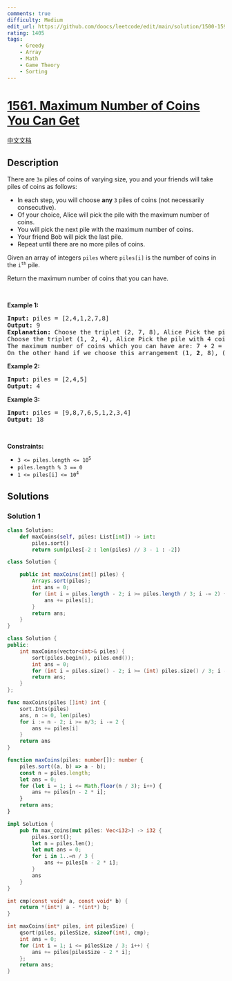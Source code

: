 ```yaml
---
comments: true
difficulty: Medium
edit_url: https://github.com/doocs/leetcode/edit/main/solution/1500-1599/1561.Maximum%20Number%20of%20Coins%20You%20Can%20Get/README_EN.md
rating: 1405
tags:
    - Greedy
    - Array
    - Math
    - Game Theory
    - Sorting
---
```


# [1561. Maximum Number of Coins You Can Get](https://leetcode.com/problems/maximum-number-of-coins-you-can-get)

[中文文档](/solution/1500-1599/1561.Maximum%20Number%20of%20Coins%20You%20Can%20Get/README.md)

## Description

<p>There are <code>3n</code> piles of coins of varying size, you and your friends will take piles of coins as follows:</p>

<ul>
	<li>In each step, you will choose <strong>any </strong><code>3</code> piles of coins (not necessarily consecutive).</li>
	<li>Of your choice, Alice will pick the pile with the maximum number of coins.</li>
	<li>You will pick the next pile with the maximum number of coins.</li>
	<li>Your friend Bob will pick the last pile.</li>
	<li>Repeat until there are no more piles of coins.</li>
</ul>

<p>Given an array of integers <code>piles</code> where <code>piles[i]</code> is the number of coins in the <code>i<sup>th</sup></code> pile.</p>

<p>Return the maximum number of coins that you can have.</p>

<p>&nbsp;</p>
<p><strong class="example">Example 1:</strong></p>

<pre>
<strong>Input:</strong> piles = [2,4,1,2,7,8]
<strong>Output:</strong> 9
<strong>Explanation: </strong>Choose the triplet (2, 7, 8), Alice Pick the pile with 8 coins, you the pile with <strong>7</strong> coins and Bob the last one.
Choose the triplet (1, 2, 4), Alice Pick the pile with 4 coins, you the pile with <strong>2</strong> coins and Bob the last one.
The maximum number of coins which you can have are: 7 + 2 = 9.
On the other hand if we choose this arrangement (1, <strong>2</strong>, 8), (2, <strong>4</strong>, 7) you only get 2 + 4 = 6 coins which is not optimal.
</pre>

<p><strong class="example">Example 2:</strong></p>

<pre>
<strong>Input:</strong> piles = [2,4,5]
<strong>Output:</strong> 4
</pre>

<p><strong class="example">Example 3:</strong></p>

<pre>
<strong>Input:</strong> piles = [9,8,7,6,5,1,2,3,4]
<strong>Output:</strong> 18
</pre>

<p>&nbsp;</p>
<p><strong>Constraints:</strong></p>

<ul>
	<li><code>3 &lt;= piles.length &lt;= 10<sup>5</sup></code></li>
	<li><code>piles.length % 3 == 0</code></li>
	<li><code>1 &lt;= piles[i] &lt;= 10<sup>4</sup></code></li>
</ul>

## Solutions

### Solution 1

<!-- tabs:start -->

```python
class Solution:
    def maxCoins(self, piles: List[int]) -> int:
        piles.sort()
        return sum(piles[-2 : len(piles) // 3 - 1 : -2])
```

```java
class Solution {

    public int maxCoins(int[] piles) {
        Arrays.sort(piles);
        int ans = 0;
        for (int i = piles.length - 2; i >= piles.length / 3; i -= 2) {
            ans += piles[i];
        }
        return ans;
    }
}
```

```cpp
class Solution {
public:
    int maxCoins(vector<int>& piles) {
        sort(piles.begin(), piles.end());
        int ans = 0;
        for (int i = piles.size() - 2; i >= (int) piles.size() / 3; i -= 2) ans += piles[i];
        return ans;
    }
};
```

```go
func maxCoins(piles []int) int {
	sort.Ints(piles)
	ans, n := 0, len(piles)
	for i := n - 2; i >= n/3; i -= 2 {
		ans += piles[i]
	}
	return ans
}
```

```ts
function maxCoins(piles: number[]): number {
    piles.sort((a, b) => a - b);
    const n = piles.length;
    let ans = 0;
    for (let i = 1; i <= Math.floor(n / 3); i++) {
        ans += piles[n - 2 * i];
    }
    return ans;
}
```

```rust
impl Solution {
    pub fn max_coins(mut piles: Vec<i32>) -> i32 {
        piles.sort();
        let n = piles.len();
        let mut ans = 0;
        for i in 1..=n / 3 {
            ans += piles[n - 2 * i];
        }
        ans
    }
}
```

```c
int cmp(const void* a, const void* b) {
    return *(int*) a - *(int*) b;
}

int maxCoins(int* piles, int pilesSize) {
    qsort(piles, pilesSize, sizeof(int), cmp);
    int ans = 0;
    for (int i = 1; i <= pilesSize / 3; i++) {
        ans += piles[pilesSize - 2 * i];
    };
    return ans;
}
```

<!-- tabs:end -->

<!-- end -->
